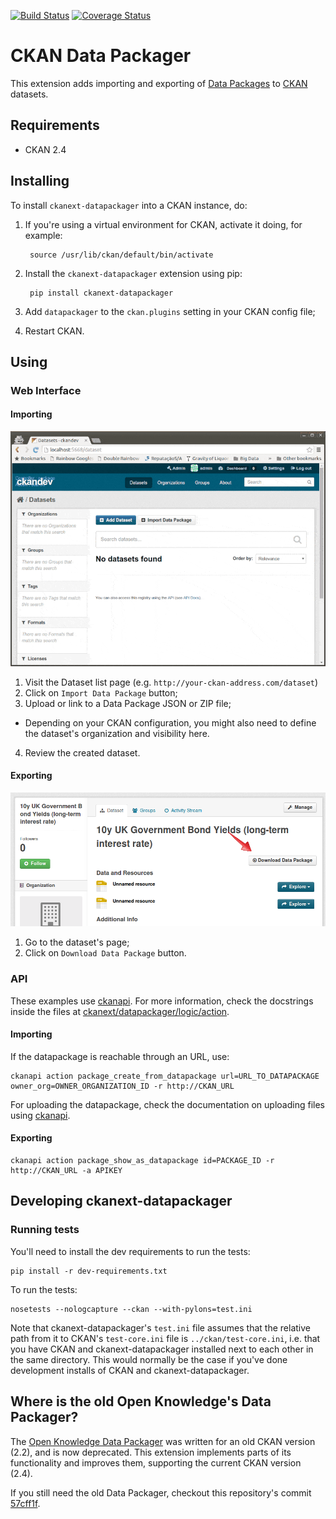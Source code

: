 [![Build Status](https://travis-ci.org/ckan/ckanext-datapackager.png)](https://travis-ci.org/ckan/ckanext-datapackager) [![Coverage Status](https://coveralls.io/repos/ckan/ckanext-datapackager/badge.png?branch=master)](https://coveralls.io/r/ckan/ckanext-datapackager?branch=master)

# CKAN Data Packager

This extension adds importing and exporting of [Data Packages][data-packages] to [CKAN][ckan] datasets.

## Requirements

* CKAN 2.4

## Installing

To install `ckanext-datapackager` into a CKAN instance, do:

1. If you're using a virtual environment for CKAN, activate it doing, for example:

        source /usr/lib/ckan/default/bin/activate
    
2. Install the `ckanext-datapackager` extension using pip:

        pip install ckanext-datapackager
    
3. Add `datapackager` to the `ckan.plugins` setting in your CKAN config file;
4. Restart CKAN.

## Using

### Web Interface

#### Importing

![Importing Data Package](doc/images/ckanext-datapackager-import-demo.gif)

1. Visit the Dataset list page (e.g. `http://your-ckan-address.com/dataset`)
2. Click on `Import Data Package` button;
3. Upload or link to a Data Package JSON or ZIP file;
  * Depending on your CKAN configuration, you might also need to define
    the dataset's organization and visibility here.
4. Review the created dataset.

#### Exporting

![Exporting CKAN Dataset as Data Package](doc/images/ckanext-datapackager-export-link.png)

1. Go to the dataset's page;
2. Click on `Download Data Package` button.

### API

These examples use [ckanapi][ckanapi]. For more information, check the
docstrings inside the files at
[ckanext/datapackager/logic/action](ckanext/datapackager/logic/action).

#### Importing

If the datapackage is reachable through an URL, use:

    ckanapi action package_create_from_datapackage url=URL_TO_DATAPACKAGE owner_org=OWNER_ORGANIZATION_ID -r http://CKAN_URL

For uploading the datapackage, check the documentation on uploading files using [ckanapi][ckanapi].

#### Exporting

    ckanapi action package_show_as_datapackage id=PACKAGE_ID -r http://CKAN_URL -a APIKEY

## Developing ckanext-datapackager

### Running tests

You'll need to install the dev requirements to run the tests:

    pip install -r dev-requirements.txt

To run the tests:

    nosetests --nologcapture --ckan --with-pylons=test.ini

Note that ckanext-datapackager's `test.ini` file assumes that the relative path from it
to CKAN's `test-core.ini` file is `../ckan/test-core.ini`, i.e. that you have
CKAN and ckanext-datapackager installed next to each other in the same directory. This
would normally be the case if you've done development installs of CKAN and
ckanext-datapackager.

## Where is the old Open Knowledge's Data Packager?

The [Open Knowledge Data Packager](http://datapackager.okfn.org) was written for
an old CKAN version (2.2), and is now deprecated. This extension implements
parts of its functionality and improves them, supporting the current CKAN
version (2.4).

If you still need the old Data Packager, checkout this repository's commit
[57cff1f](https://github.com/ckan/ckanext-datapackager/commit/57cff1f5112504091891195a097433579275f968).

[ckan]: http://ckan.org
[data-packages]: http://dataprotocols.org/data-packages/
[ckanapi]: https://github.com/ckan/ckanapi
